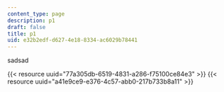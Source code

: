 ```yaml
---
content_type: page
description: p1
draft: false
title: p1
uid: e32b2edf-d627-4e18-8334-ac6029b78441
---
```

sadsad

{{< resource uuid="77a305db-6519-4831-a286-f75100ce84e3" >}}
{{< resource uuid="a41e9ce9-e376-4c57-abb0-217b733b8a11" >}}